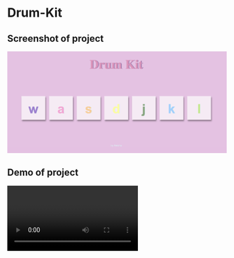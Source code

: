 # Drum-Kit 

## Screenshot of project

![Screenshot of project](https://github.com/An3sha/Drum-Kit/blob/master/image.jpg)

## Demo of project

<video src="https://github.com/An3sha/Drum-Kit/blob/master/project-demo.mp4"></video>


